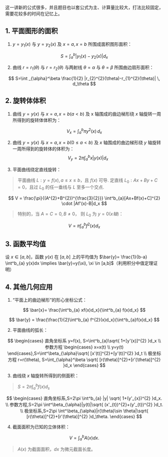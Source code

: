 这一讲新的公式很多，并且题目也以套公式为主、计算量比较大，打法比较固定，需要花较多的时间在记忆上。

## 1. 平面图形的面积

1. $y=y_1(x)$ 与 $y=y_2(x)$ 及 $x=a, x=b$ 所围成面积图形面积：

$$
S=\int_a^b |y_1(x)-y_2(x)|d_x
$$

2. 曲线 $r=r_{1}(\theta)$ 与 $r=r_{2}(\theta)$ 与两射线 $\theta=\alpha$ 与 $\theta=\beta$ 所围曲边扇形面积：

$$
S=\int _{\alpha}^\beta \frac{1}{2} |r_{2}^{2}(\theta)-r_{1}^{2}(\theta)| \, d_\theta
$$

## 2. 旋转体体积

1. 曲线 $y=y(x)$ 与 $x=a,x=b(a<b)$ 及 x 轴围成的曲边梯形绕 $x$ 轴旋转一周所得到的旋转体体积为：

$$
V_{x}=\int ^b_{a} \pi y^{2}(x) \, d_x 
$$

2. 曲线 $y=y(x)$ 与 $x=a,x=b(0\leq a<b)$ 及 $x$ 轴围成的曲边梯形绕 $y$ 轴旋转一周所得到的旋转体的体积为：
$$
V_{y}=2\pi \int^b_{a}x|y(x)| d_x
$$

3. 平面曲线绕定直线旋转：

> 平面曲线 $L: y=f(x),a\leq x\leq b$，且 $f(x)$ 可导.
> 定直线 $L_{0}: Ax+By+C=0$，且过 $L_{0}$ 的任一垂线与 $L$ 至多一个交点.

$$
V = \frac{\pi}{(A^{2}+B^{2})^{\frac{3}{2}}} \int^b_{a}[Ax+Bf(x)+C]^{2} \cdot |Af'(x)-B|d_x
$$

> 特别的，当 $A=C=0,B\neq 0，$ 则 $L_{0}$ 为 $y=0(x轴)$：

$$
V=\pi \int^b_{a}f^{2}(x)d_x
$$

## 3. 函数平均值

设 $x \in [a,b]$，函数 $y(x)$ 在 $[a,b]$ 上的平均值为 $\bar{y}= \frac{1}{b-a} \int^b_{a} y(x)dx \implies \bar{y}=y(\xi), \xi \in [a,b]$（利用积分中值定理证明）

## 4. 其他几何应用

1. “平面上的曲边梯形”的形心坐标公式：

$$
\bar{x}= \frac{\int^b_{a} xf(x)d_x}{\int^b_{a} f(x)d_x}
$$

$$
\bar{y} = \frac{\frac{1}{2}\int^b_{a} f^{2}(x)d_x}{\int^b_{a}f(x)d_x}
$$

2. 平面曲线的弧长：

$$
\begin{cases}
直角坐标系 y=f(x), S=\int^b_{a}\sqrt{ 1+[y'(x)]^{2} }d_x \\
参数方程 \begin{cases}
x=x(t) \\
y=y(t)
\end{cases},S=\int^\beta_{\alpha}\sqrt{ [x'(t)]^{2}+[y'(t)]^{2} }d_t \\
极坐标方程 r=r(\theta), S=\int_{\alpha}^\beta \sqrt{ [r(\theta)]^{2}+[r'(\theta)]^{2} }d_x
\end{cases}
$$

3. 曲线绕 $x$ 轴旋转所得到的侧面积：

> $S=2\pi \int_{a}^b f(x)d_{s}$

$$
\begin{cases}
直角坐标系,S=2\pi \int^b_{a} |y| \sqrt{ 1+(y'_{x})^{2} }d_x. \\
参数方程,S=2\pi \int^\beta_{\alpha}|y(t)|\sqrt{ (x'_{t})^{2}+(y'_{t})^{2} }d_t. \\
极坐标系,S=2\pi \int^\beta_{\alpha}|r(\theta)\sin \theta|\sqrt{ [r(\theta)]^{2}+[r'(\theta)]^{2} }d_\theta.
\end{cases}
$$

4. 截面面积为已知的立体体积：

$$
V=\int^b_{a}A(x)d_{}x.
$$

> $A(x)$ 为截面面积，$dx$ 为微元截面长度。